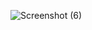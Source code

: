 ![Screenshot (6)](https://user-images.githubusercontent.com/90496360/185779531-fc8aebc4-0ebf-49fd-8115-096fc56fa3c0.png)
